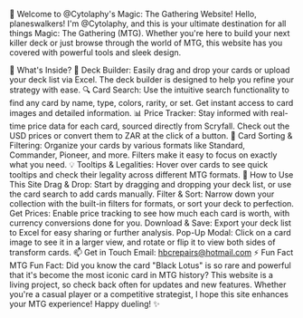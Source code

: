 👋 Welcome to @Cytolaphy's Magic: The Gathering Website!
Hello, planeswalkers! I'm @Cytolaphy, and this is your ultimate destination for all things Magic: The Gathering (MTG). Whether you're here to build your next killer deck or just browse through the world of MTG, this website has you covered with powerful tools and sleek design.

👀 What's Inside?
💼 Deck Builder: Easily drag and drop your cards or upload your deck list via Excel. The deck builder is designed to help you refine your strategy with ease.
🔍 Card Search: Use the intuitive search functionality to find any card by name, type, colors, rarity, or set. Get instant access to card images and detailed information.
📊 Price Tracker: Stay informed with real-time price data for each card, sourced directly from Scryfall. Check out the USD prices or convert them to ZAR at the click of a button.
🔄 Card Sorting & Filtering: Organize your cards by various formats like Standard, Commander, Pioneer, and more. Filters make it easy to focus on exactly what you need.
💡 Tooltips & Legalities: Hover over cards to see quick tooltips and check their legality across different MTG formats.
🌱 How to Use This Site
Drag & Drop: Start by dragging and dropping your deck list, or use the card search to add cards manually.
Filter & Sort: Narrow down your collection with the built-in filters for formats, or sort your deck to perfection.
Get Prices: Enable price tracking to see how much each card is worth, with currency conversions done for you.
Download & Save: Export your deck list to Excel for easy sharing or further analysis.
Pop-Up Modal: Click on a card image to see it in a larger view, and rotate or flip it to view both sides of transform cards.
📫 Get in Touch
Email: hbcrepairs@hotmail.com
⚡ Fun Fact
MTG Fun Fact: Did you know the card "Black Lotus" is so rare and powerful that it's become the most iconic card in MTG history?
This website is a living project, so check back often for updates and new features. Whether you're a casual player or a competitive strategist, I hope this site enhances your MTG experience! Happy dueling! ✨
